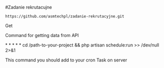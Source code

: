 #Zadanie rekrutacujne
```shell
https://github.com/asmtechpl/zadanie-rekrutacyjne.git
```
<p>Get</p>
<p>Command for getting data from API</p>
<p>* * * * * cd /path-to-your-project && php artisan schedule:run >> /dev/null 2>&1</p>
<p>This command you should add to your cron Task on server</p>
